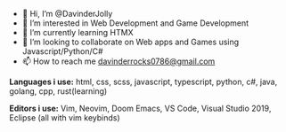 - 👋 Hi, I’m @DavinderJolly
- 👀 I’m interested in Web Development and Game Development
- 🌱 I’m currently learning HTMX
- 💞️ I’m looking to collaborate on Web apps and Games using Javascript/Python/C#
- 📫 How to reach me davinderrocks0786@gmail.com

**Languages i use:** html, css, scss, javascript, typescript, python, c#, java, golang, cpp, rust(learning)

**Editors i use:** Vim, Neovim, Doom Emacs, VS Code, Visual Studio 2019, Eclipse (all with vim keybinds)

<!---
DavinderJolly/DavinderJolly is a ✨ special ✨ repository because its `README.md` (this file) appears on your GitHub profile.
You can click the Preview link to take a look at your changes.
--->
